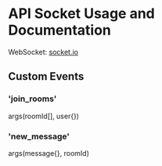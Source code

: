 # API Socket Usage and Documentation

WebSocket: [socket.io](https://socket.io/)


## Custom Events

### 'join_rooms'
   args(roomId[], user{})

### 'new_message'
   args(message{}, roomId)
